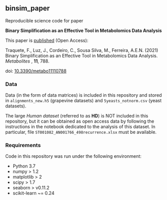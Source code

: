 ## binsim_paper

Reproducible science code for paper

**Binary Simplification as an Effective Tool in Metabolomics Data Analysis**

This paper is [published](https://www.mdpi.com/2218-1989/11/11/788) (Open Access):

Traquete, F., Luz, J., Cordeiro, C., Sousa Silva, M., Ferreira, A.E.N. (2021) Binary Simplification as an Effective Tool in Metabolomics Data Analysis. *Metabolites* , **11**, 788.

doi: [10.3390/metabo11110788](https://doi.org/10.3390/metabo11110788)

### Data

Data (in the form of data matrices) is included in this repository and stored in `alignments_new.h5` (grapevine datasets) and `5yeasts_notnorm.csv` (yeast datasets).

The large *Human dataset* (referred to as **HD**) is NOT included in this repository, but it can be obtained as open access data by following the instructions in the notebook dedicated to the analysis of this dataset. In particular, file `ST001082_AN001766_498recurrence.xlsx` must be available.

### Requirements

Code in this repository was run under the following environment:

- Python 3.7
- numpy > 1.2
- matplotlib > 2
- scipy > 1.7
- seaborn > v0.11.2
- scikit-learn ~= 0.24


